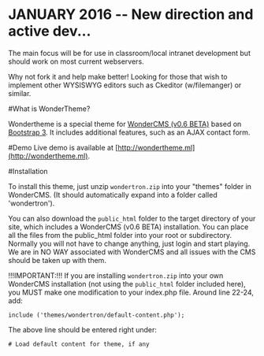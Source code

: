 # JANUARY 2016 -- New direction and active dev...
The main focus will be for use in classroom/local intranet development but should work on most current webservers.

Why not fork it and help make better! Looking for those that wish to implement other WYSISWYG editors such as Ckeditor (w/filemanger) or similar.

#What is WonderTheme?

Wondertheme is a special theme for [WonderCMS (v0.6 BETA)](http://www.wondercms.com) based on [Bootstrap 3](http://getbootstrap.com). It includes additional features, such as an AJAX contact form.

#Demo
Live demo is available at [http://wondertheme.ml](http://wondertheme.ml).

#Installation

To install this theme, just unzip `wondertron.zip` into your "themes" folder in WonderCMS. (It should automatically expand into a folder called 'wondertron').

You can also download the `public_html` folder to the target directory of your site, which includes a WonderCMS (v0.6 BETA) installation. You can place all the files from the public_html folder into your root or subdirectory. Normally you will not have to change anything, just login and start playing. We are in NO WAY associated with WonderCMS and all issues with the CMS should be taken up with them.

!!!IMPORTANT:!!! If you are installing `wondertron.zip` into your own WonderCMS installation (not using the `public_html` folder included here), you MUST make one modification to your index.php file. Around line 22-24, add:

    include ('themes/wondertron/default-content.php');
    
The above line should be entered right under:

    # Load default content for theme, if any


